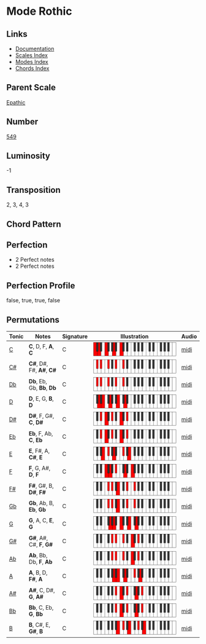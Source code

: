 # Mode Rothic

## Links

- [Documentation](README.md)
- [Scales Index](Scales.md)
- [Modes Index](Modes.md)
- [Chords Index](Chords.md)

## Parent Scale

[Epathic](ScaleEpathic.md)

## Number

[549](https://ianring.com/musictheory/scales/549)

## Luminosity

-1

## Transposition

2, 3, 4, 3

## Chord Pattern



## Perfection

- 2 Perfect notes
- 2 Perfect notes

## Perfection Profile

false, true, true, false

## Permutations

| Tonic | Notes | Signature | Illustration | Audio |
|-------|-------|-----------|--------------|-------|
| [C](ModeCNaturalRothic.md) | **C**, D, F, **A**, **C** | C | ![CNaturalRothic](ModeCNaturalRothic.png) | [midi](https://github.com/edipermadi/music/blob/main/docs/ModeCNaturalRothic.mid?raw=true) |
| [C#](ModeCSharpRothic.md) | **C#**, D#, F#, **A#**, **C#** | C | ![CSharpRothic](ModeCSharpRothic.png) | [midi](https://github.com/edipermadi/music/blob/main/docs/ModeCSharpRothic.mid?raw=true) |
| [Db](ModeDFlatRothic.md) | **Db**, Eb, Gb, **Bb**, **Db** | C | ![DFlatRothic](ModeDFlatRothic.png) | [midi](https://github.com/edipermadi/music/blob/main/docs/ModeDFlatRothic.mid?raw=true) |
| [D](ModeDNaturalRothic.md) | **D**, E, G, **B**, **D** | C | ![DNaturalRothic](ModeDNaturalRothic.png) | [midi](https://github.com/edipermadi/music/blob/main/docs/ModeDNaturalRothic.mid?raw=true) |
| [D#](ModeDSharpRothic.md) | **D#**, F, G#, **C**, **D#** | C | ![DSharpRothic](ModeDSharpRothic.png) | [midi](https://github.com/edipermadi/music/blob/main/docs/ModeDSharpRothic.mid?raw=true) |
| [Eb](ModeEFlatRothic.md) | **Eb**, F, Ab, **C**, **Eb** | C | ![EFlatRothic](ModeEFlatRothic.png) | [midi](https://github.com/edipermadi/music/blob/main/docs/ModeEFlatRothic.mid?raw=true) |
| [E](ModeENaturalRothic.md) | **E**, F#, A, **C#**, **E** | C | ![ENaturalRothic](ModeENaturalRothic.png) | [midi](https://github.com/edipermadi/music/blob/main/docs/ModeENaturalRothic.mid?raw=true) |
| [F](ModeFNaturalRothic.md) | **F**, G, A#, **D**, **F** | C | ![FNaturalRothic](ModeFNaturalRothic.png) | [midi](https://github.com/edipermadi/music/blob/main/docs/ModeFNaturalRothic.mid?raw=true) |
| [F#](ModeFSharpRothic.md) | **F#**, G#, B, **D#**, **F#** | C | ![FSharpRothic](ModeFSharpRothic.png) | [midi](https://github.com/edipermadi/music/blob/main/docs/ModeFSharpRothic.mid?raw=true) |
| [Gb](ModeGFlatRothic.md) | **Gb**, Ab, B, **Eb**, **Gb** | C | ![GFlatRothic](ModeGFlatRothic.png) | [midi](https://github.com/edipermadi/music/blob/main/docs/ModeGFlatRothic.mid?raw=true) |
| [G](ModeGNaturalRothic.md) | **G**, A, C, **E**, **G** | C | ![GNaturalRothic](ModeGNaturalRothic.png) | [midi](https://github.com/edipermadi/music/blob/main/docs/ModeGNaturalRothic.mid?raw=true) |
| [G#](ModeGSharpRothic.md) | **G#**, A#, C#, **F**, **G#** | C | ![GSharpRothic](ModeGSharpRothic.png) | [midi](https://github.com/edipermadi/music/blob/main/docs/ModeGSharpRothic.mid?raw=true) |
| [Ab](ModeAFlatRothic.md) | **Ab**, Bb, Db, **F**, **Ab** | C | ![AFlatRothic](ModeAFlatRothic.png) | [midi](https://github.com/edipermadi/music/blob/main/docs/ModeAFlatRothic.mid?raw=true) |
| [A](ModeANaturalRothic.md) | **A**, B, D, **F#**, **A** | C | ![ANaturalRothic](ModeANaturalRothic.png) | [midi](https://github.com/edipermadi/music/blob/main/docs/ModeANaturalRothic.mid?raw=true) |
| [A#](ModeASharpRothic.md) | **A#**, C, D#, **G**, **A#** | C | ![ASharpRothic](ModeASharpRothic.png) | [midi](https://github.com/edipermadi/music/blob/main/docs/ModeASharpRothic.mid?raw=true) |
| [Bb](ModeBFlatRothic.md) | **Bb**, C, Eb, **G**, **Bb** | C | ![BFlatRothic](ModeBFlatRothic.png) | [midi](https://github.com/edipermadi/music/blob/main/docs/ModeBFlatRothic.mid?raw=true) |
| [B](ModeBNaturalRothic.md) | **B**, C#, E, **G#**, **B** | C | ![BNaturalRothic](ModeBNaturalRothic.png) | [midi](https://github.com/edipermadi/music/blob/main/docs/ModeBNaturalRothic.mid?raw=true) |
